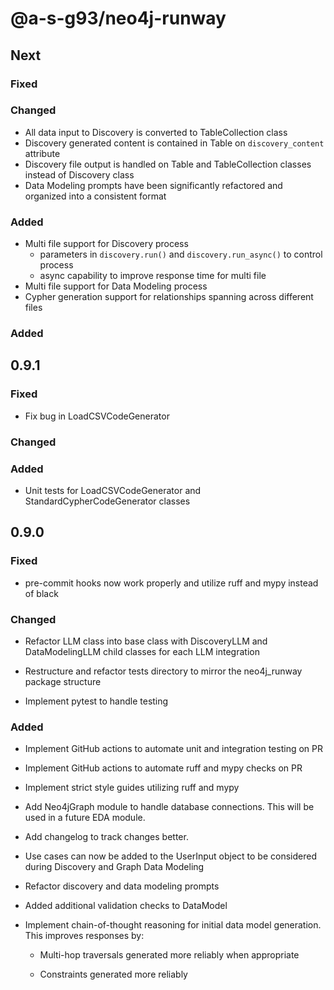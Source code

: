 # @a-s-g93/neo4j-runway

## Next

### Fixed

### Changed

* All data input to Discovery is converted to TableCollection class
* Discovery generated content is contained in Table on `discovery_content` attribute
* Discovery file output is handled on Table and TableCollection classes instead of Discovery class
* Data Modeling prompts have been significantly refactored and organized into a consistent format

### Added

* Multi file support for Discovery process
  * parameters in `discovery.run()` and `discovery.run_async()` to control process
  * async capability to improve response time for multi file
* Multi file support for Data Modeling process
* Cypher generation support for relationships spanning across different files

### Added

## 0.9.1

### Fixed

* Fix bug in LoadCSVCodeGenerator

### Changed

### Added

* Unit tests for LoadCSVCodeGenerator and StandardCypherCodeGenerator classes

## 0.9.0

### Fixed

* pre-commit hooks now work properly and utilize ruff and mypy instead of black

### Changed

* Refactor LLM class into base class with DiscoveryLLM and DataModelingLLM child classes for each LLM integration

* Restructure and refactor tests directory to mirror the neo4j_runway package structure

* Implement pytest to handle testing

### Added

* Implement GitHub actions to automate unit and integration testing on PR

* Implement GitHub actions to automate ruff and mypy checks on PR

* Implement strict style guides utilizing ruff and mypy

* Add Neo4jGraph module to handle database connections. This will be used in a future EDA module.

* Add changelog to track changes better.

* Use cases can now be added to the UserInput object to be considered during Discovery and Graph Data Modeling

* Refactor discovery and data modeling prompts

* Added additional validation checks to DataModel

* Implement chain-of-thought reasoning for initial data model generation. This improves responses by:

  * Multi-hop traversals generated more reliably when appropriate

  * Constraints generated more reliably
